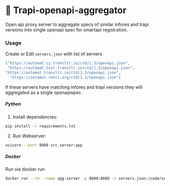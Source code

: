 # 🧮 Trapi-openapi-aggregator
Open api proxy server to aggregate specs of similar infores and trapi versions into single openapi spec for smartapi registration.


### Usage

Create or Edit `servers.json` with list of servers 
```json
["https://automat.ci.transltr.io/ctd/1.3/openapi.json",
 "https://automat.test.transltr.io/ctd/1.3/openapi.json",
"https://automat.transltr.io/ctd/1.3/openapi.json",
  "https://automat.renci.org/ctd/1.3/openapi.json"]
```
If these servers have matching infores and trapi versions they will aggregated as a single openapispec.


##### Python 
1. Install dependencies:
```bash
pip install -r requirements.txt
```
2. Run Webserver:
```bash
uvicorn --port 8080 src.server:app
```


##### Docker
Run via docker run 
```bash
docker run --rm --name agg-server -p 8080:8080 -v servers.json:/code/server.json ghcr.io/translatorsri/trapi-openapi-aggregator:latest
```
